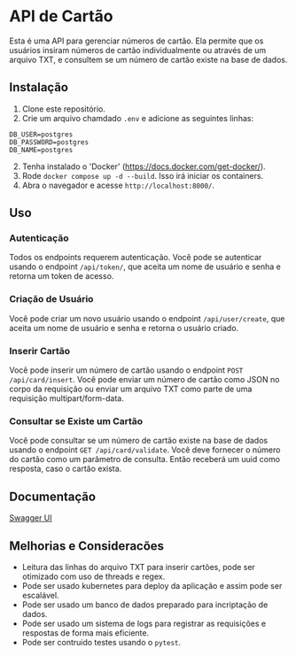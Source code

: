 # API de Cartão

Esta é uma API para gerenciar números de cartão. Ela permite que os usuários insiram números de cartão individualmente ou através de um arquivo TXT, e consultem se um número de cartão existe na base de dados.

## Instalação

1. Clone este repositório.
2. Crie um arquivo chamdado `.env` e adicione as seguintes linhas:
```
DB_USER=postgres
DB_PASSWORD=postgres
DB_NAME=postgres
```
2. Tenha instalado o 'Docker' (https://docs.docker.com/get-docker/).
3. Rode `docker compose up -d --build`. Isso irá iniciar os containers.
4. Abra o navegador e acesse `http://localhost:8000/`.

## Uso

### Autenticação

Todos os endpoints requerem autenticação. Você pode se autenticar usando o endpoint `/api/token/`, que aceita um nome de usuário e senha e retorna um token de acesso.

### Criação de Usuário
Você pode criar um novo usuário usando o endpoint `/api/user/create`, que aceita um nome de usuário e senha e retorna o usuário criado.

### Inserir Cartão

Você pode inserir um número de cartão usando o endpoint `POST /api/card/insert`. Você pode enviar um número de cartão como JSON no corpo da requisição ou enviar um arquivo TXT como parte de uma requisição multipart/form-data.

### Consultar se Existe um Cartão

Você pode consultar se um número de cartão existe na base de dados usando o endpoint `GET /api/card/validate`. Você deve fornecer o número do cartão como um parâmetro de consulta. Então receberá um uuid como resposta, caso o cartão exista.

## Documentação

[Swagger UI](http://localhost:8000/api/schema/swagger-ui/)

## Melhorias e Consideracões

- Leitura das linhas do arquivo TXT para inserir cartões, pode ser otimizado com uso de threads e regex.
- Pode ser usado kubernetes para deploy da aplicação e assim pode ser escalável.
- Pode ser usado um banco de dados preparado para incriptação de dados.
- Pode ser usado um sistema de logs para registrar as requisições e respostas de forma mais eficiente.
- Pode ser contruido testes usando o `pytest`.
